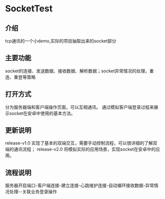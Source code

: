 # SocketTest

## 介绍

tcp通讯的一个小demo,实际的项目抽取出来的socket部分

## 主要功能

socket的连接、发送数据、接收数据、解析数据；socket异常情况的处理，重连、重登等策略

## 打开方式

分为服务器端和客户端操作页面，可以互相通讯。
通过模拟客户端登录过程来展示socket在安卓中使用的基本方法。

## 更新说明

release-v1.0 实现了基本的双端交互，需要手动控制流程，可以很详细的了解双端的通讯流程；
release-v2.0 将模拟实际的应用场景，实现socket在安卓中的应用。

## 流程说明
服务器开启端口-客户端连接-建立连接-心跳维护连接-自动循环接收数据-异常情况处理--关联业务登录操作
